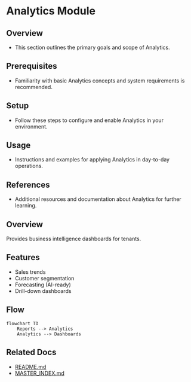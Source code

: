 # Analytics Module

## Overview
- This section outlines the primary goals and scope of Analytics.

## Prerequisites
- Familiarity with basic Analytics concepts and system requirements is recommended.

## Setup
- Follow these steps to configure and enable Analytics in your environment.

## Usage
- Instructions and examples for applying Analytics in day-to-day operations.

## References
- Additional resources and documentation about Analytics for further learning.


## Overview
Provides business intelligence dashboards for tenants.

## Features
- Sales trends
- Customer segmentation
- Forecasting (AI-ready)
- Drill-down dashboards

## Flow
```mermaid
flowchart TD
    Reports --> Analytics
    Analytics --> Dashboards
```

## Related Docs
- [README.md](README.md)
- [MASTER_INDEX.md](MASTER_INDEX.md)

